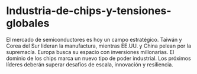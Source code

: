# Industria-de-chips-y-tensiones-globales
El mercado de semiconductores es hoy un campo estratégico. Taiwán y Corea del Sur lideran la manufactura, mientras EE.UU. y China pelean por la supremacía.
Europa busca su espacio con inversiones millonarias. El dominio de los chips marca un nuevo tipo de poder industrial.
Los próximos líderes deberán superar desafíos de escala, innovación y resiliencia.
